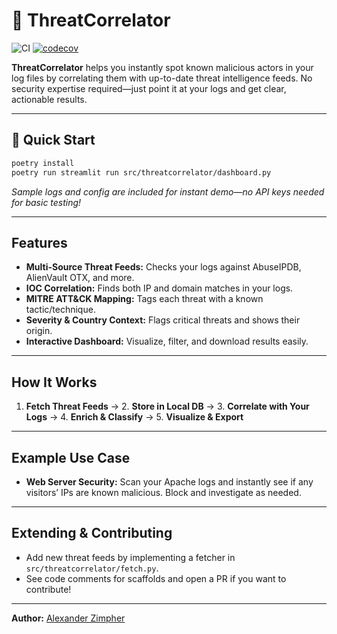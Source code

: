 # 🔐 ThreatCorrelator

![CI](https://github.com/AlexZimpher/threat-correlator/actions/workflows/ci.yml/badge.svg)
[![codecov](https://codecov.io/gh/AlexZimpher/threat-correlator/graph/badge.svg?token=YZ0K214VR8)](https://codecov.io/gh/AlexZimpher/threat-correlator)

**ThreatCorrelator** helps you instantly spot known malicious actors in your log files by correlating them with up-to-date threat intelligence feeds. No security expertise required—just point it at your logs and get clear, actionable results.

---

## 🚀 Quick Start

```bash
poetry install
poetry run streamlit run src/threatcorrelator/dashboard.py
```

*Sample logs and config are included for instant demo—no API keys needed for basic testing!*

---

## Features

- **Multi-Source Threat Feeds:** Checks your logs against AbuseIPDB, AlienVault OTX, and more.
- **IOC Correlation:** Finds both IP and domain matches in your logs.
- **MITRE ATT&CK Mapping:** Tags each threat with a known tactic/technique.
- **Severity & Country Context:** Flags critical threats and shows their origin.
- **Interactive Dashboard:** Visualize, filter, and download results easily.

---

## How It Works

1. **Fetch Threat Feeds** → 2. **Store in Local DB** → 3. **Correlate with Your Logs** → 4. **Enrich & Classify** → 5. **Visualize & Export**

---

## Example Use Case

- **Web Server Security:** Scan your Apache logs and instantly see if any visitors’ IPs are known malicious. Block and investigate as needed.

---

## Extending & Contributing

- Add new threat feeds by implementing a fetcher in `src/threatcorrelator/fetch.py`.
- See code comments for scaffolds and open a PR if you want to contribute!

---

**Author:** [Alexander Zimpher](https://github.com/AlexZimpher)
